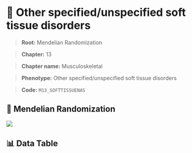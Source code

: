# 🧪 Other specified/unspecified soft tissue disorders

> **Root:** Mendelian Randomization

> **Chapter:** 13  

> **Chapter name:** Musculoskeletal

> **Phenotype:** Other specified/unspecified soft tissue disorders  

> **Code:** `M13_SOFTTISSUENAS`

## 🧬 Mendelian Randomization  

<img src="/MR/Figures/Forward/M13_SOFTTISSUENAS.png"/>

## 📊 Data Table

<CsvTableMRF src="/MR/Data/Forward/M13_SOFTTISSUENAS.csv"/>
